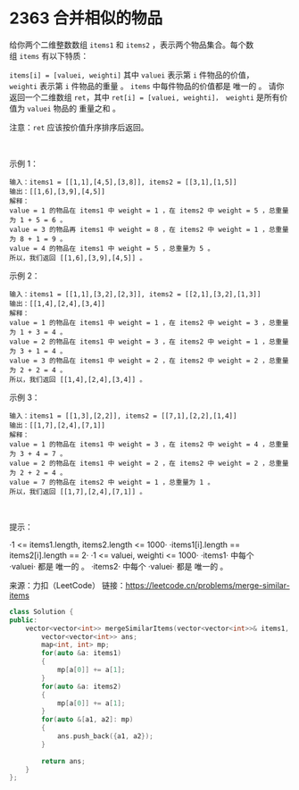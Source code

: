 # 2363 合并相似的物品

给你两个二维整数数组 `items1` 和 `items2` ，表示两个物品集合。每个数组 `items` 有以下特质：

`items[i] = [valuei, weighti]` 其中 `valuei` 表示第 `i` 件物品的价值，`weighti` 表示第 `i` 件物品的重量 。
`items` 中每件物品的价值都是 唯一的 。
请你返回一个二维数组 `ret`，其中 `ret[i] = [valuei, weighti]， weighti` 是所有价值为 `valuei` 物品的 重量之和 。

注意：`ret` 应该按价值升序排序后返回。

 

示例 1：

    输入：items1 = [[1,1],[4,5],[3,8]], items2 = [[3,1],[1,5]]
    输出：[[1,6],[3,9],[4,5]]
    解释：
    value = 1 的物品在 items1 中 weight = 1 ，在 items2 中 weight = 5 ，总重量为 1 + 5 = 6 。
    value = 3 的物品再 items1 中 weight = 8 ，在 items2 中 weight = 1 ，总重量为 8 + 1 = 9 。
    value = 4 的物品在 items1 中 weight = 5 ，总重量为 5 。
    所以，我们返回 [[1,6],[3,9],[4,5]] 。

示例 2：

    输入：items1 = [[1,1],[3,2],[2,3]], items2 = [[2,1],[3,2],[1,3]]
    输出：[[1,4],[2,4],[3,4]]
    解释：
    value = 1 的物品在 items1 中 weight = 1 ，在 items2 中 weight = 3 ，总重量为 1 + 3 = 4 。
    value = 2 的物品在 items1 中 weight = 3 ，在 items2 中 weight = 1 ，总重量为 3 + 1 = 4 。
    value = 3 的物品在 items1 中 weight = 2 ，在 items2 中 weight = 2 ，总重量为 2 + 2 = 4 。
    所以，我们返回 [[1,4],[2,4],[3,4]] 。

示例 3：

    输入：items1 = [[1,3],[2,2]], items2 = [[7,1],[2,2],[1,4]]
    输出：[[1,7],[2,4],[7,1]]
    解释：
    value = 1 的物品在 items1 中 weight = 3 ，在 items2 中 weight = 4 ，总重量为 3 + 4 = 7 。
    value = 2 的物品在 items1 中 weight = 2 ，在 items2 中 weight = 2 ，总重量为 2 + 2 = 4 。
    value = 7 的物品在 items2 中 weight = 1 ，总重量为 1 。
    所以，我们返回 [[1,7],[2,4],[7,1]] 。
 

提示：

·1 <= items1.length, items2.length <= 1000·
·items1[i].length == items2[i].length == 2·
·1 <= valuei, weighti <= 1000·
·items1· 中每个 ·valuei· 都是 唯一的 。
·items2· 中每个 ·valuei· 都是 唯一的 。

来源：力扣（LeetCode）
链接：https://leetcode.cn/problems/merge-similar-items

```C++
class Solution {
public:
    vector<vector<int>> mergeSimilarItems(vector<vector<int>>& items1, vector<vector<int>>& items2) {
        vector<vector<int>> ans;
        map<int, int> mp;
        for(auto &a: items1)
        {
            mp[a[0]] += a[1];
        }
        for(auto &a: items2)
        {
            mp[a[0]] += a[1];
        }
        for(auto &[a1, a2]: mp)
        {
            ans.push_back({a1, a2});
        }
        
        return ans;
    }
};
```